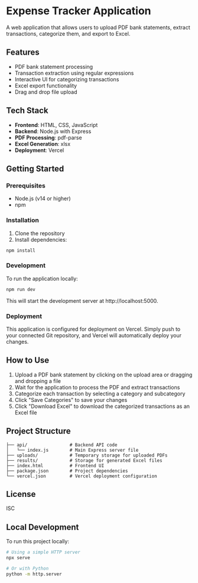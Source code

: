 # Expense Tracker Application

A web application that allows users to upload PDF bank statements, extract transactions, categorize them, and export to Excel.

## Features

- PDF bank statement processing
- Transaction extraction using regular expressions
- Interactive UI for categorizing transactions
- Excel export functionality
- Drag and drop file upload

## Tech Stack

- **Frontend**: HTML, CSS, JavaScript
- **Backend**: Node.js with Express
- **PDF Processing**: pdf-parse
- **Excel Generation**: xlsx
- **Deployment**: Vercel

## Getting Started

### Prerequisites

- Node.js (v14 or higher)
- npm

### Installation

1. Clone the repository
2. Install dependencies:

```bash
npm install
```

### Development

To run the application locally:

```bash
npm run dev
```

This will start the development server at http://localhost:5000.

### Deployment

This application is configured for deployment on Vercel. Simply push to your connected Git repository, and Vercel will automatically deploy your changes.

## How to Use

1. Upload a PDF bank statement by clicking on the upload area or dragging and dropping a file
2. Wait for the application to process the PDF and extract transactions
3. Categorize each transaction by selecting a category and subcategory
4. Click "Save Categories" to save your changes
5. Click "Download Excel" to download the categorized transactions as an Excel file

## Project Structure

```
├── api/                # Backend API code
│   └── index.js        # Main Express server file
├── uploads/            # Temporary storage for uploaded PDFs
├── results/            # Storage for generated Excel files
├── index.html          # Frontend UI
├── package.json        # Project dependencies
└── vercel.json         # Vercel deployment configuration
```

## License

ISC 

## Local Development

To run this project locally:

```bash
# Using a simple HTTP server
npx serve

# Or with Python
python -m http.server
```

